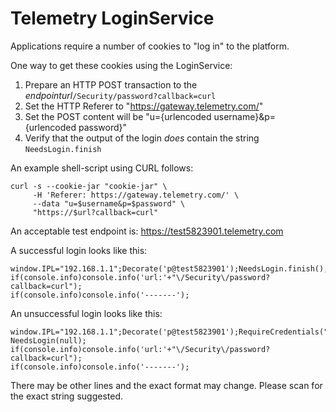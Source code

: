 Telemetry LoginService
======================

Applications require a number of cookies to "log in" to the platform.

One way to get these cookies using the LoginService:

1. Prepare an HTTP POST transaction to the *endpointurl*`/Security/password?callback=curl`
1. Set the HTTP Referer to "https://gateway.telemetry.com/"
2. Set the POST content will be "u={urlencoded username}&p={urlencoded password}"
3. Verify that the output of the login *does* contain the string `NeedsLogin.finish`

An example shell-script using CURL follows:

    curl -s --cookie-jar "cookie-jar" \
         -H 'Referer: https://gateway.telemetry.com/' \
         --data "u=$username&p=$password" \
         "https://$url?callback=curl"

An acceptable test endpoint is: https://test5823901.telemetry.com

A successful login looks like this:

    window.IPL="192.168.1.1";Decorate('p@test5823901');NeedsLogin.finish();
    if(console.info)console.info('url:'+"\/Security\/password?callback=curl");
    if(console.info)console.info('-------');

An unsuccessful login looks like this:

    window.IPL="192.168.1.1";Decorate('p@test5823901');RequireCredentials("Password");
    NeedsLogin(null);
    if(console.info)console.info('url:'+"\/Security\/password?callback=curl");
    if(console.info)console.info('-------');

There may be other lines and the exact format may change. Please scan for the exact string suggested.

